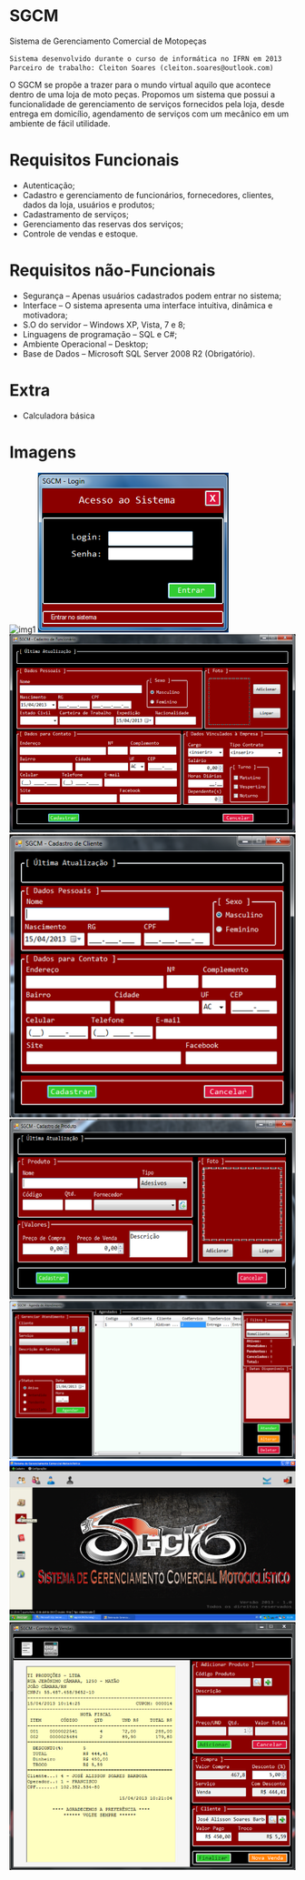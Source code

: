 # SGCM
Sistema de Gerenciamento Comercial de Motopeças
  
    Sistema desenvolvido durante o curso de informática no IFRN em 2013
    Parceiro de trabalho: Cleiton Soares (cleiton.soares@outlook.com)
  
O SGCM se propõe a trazer para o mundo virtual aquilo que acontece dentro de uma loja de moto peças. Propomos um sistema que possui a  funcionalidade de gerenciamento de serviços fornecidos pela loja, desde entrega em domicílio, agendamento de serviços com um mecânico em um ambiente de fácil utilidade. 

# Requisitos Funcionais
  - Autenticação;
  - Cadastro e gerenciamento de funcionários, fornecedores, clientes, dados da loja, usuários e produtos;
  - Cadastramento de serviços;
  - Gerenciamento das reservas dos serviços;
  - Controle de vendas e estoque.

# Requisitos não-Funcionais
  - Segurança – Apenas usuários cadastrados podem entrar no sistema;
  - Interface – O sistema apresenta uma interface intuitiva, dinâmica e motivadora;
  - S.O do servidor – Windows XP, Vista, 7 e 8;
  - Linguagens de programação – SQL e C#;
  - Ambiente Operacional – Desktop;
  - Base de Dados – Microsoft SQL Server 2008 R2 (Obrigatório).

# Extra

  - Calculadora básica
  
# Imagens

  ![img1](imagens/logo.png)
  ![img2](imagens/Imagem1.png)
  ![img3](imagens/Imagem2.png)
  ![img4](imagens/Imagem3.png)
  ![img5](imagens/Imagem4.png)
  ![img6](imagens/Imagem5.png)
  ![img7](imagens/Imagem6.png)
  ![img8](imagens/Imagem7.png)
